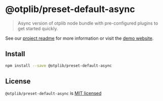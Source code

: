 # @otplib/preset-default-async

> Async version of otplib node bundle with pre-configured plugins to get started quickly.

See our [project readme][project-v-readme] for more information
or visit the [demo website][project-v-site].

## Install

```bash
npm install --save @otplib/preset-default-async
```

## License

`@otplib/preset-default-async` is [MIT licensed][project-license]

[project-license]: https://github.com/yeojz/otplib/blob/master/LICENSE
[project-v-readme]: https://github.com/yeojz/otplib/blob/master/README.md#presets
[project-v-site]: https://otplib.yeojz.dev
